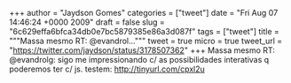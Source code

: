 
+++
author = "Jaydson Gomes"
categories = ["tweet"]
date = "Fri Aug 07 14:46:24 +0000 2009"
draft = false
slug = "6c629effa6bfca34db0e7bc5879385e86a3d087f"
tags = ["tweet"]
title = """Massa mesmo RT: @evandrol..."""
tweet = true
micro = true
tweet_url = "https://twitter.com/jaydson/status/3178507362"
+++
Massa mesmo RT: @evandrolg: sigo me impressionando c/ as possibilidades interativas q poderemos ter c/ js. testem: http://tinyurl.com/cpxl2u
